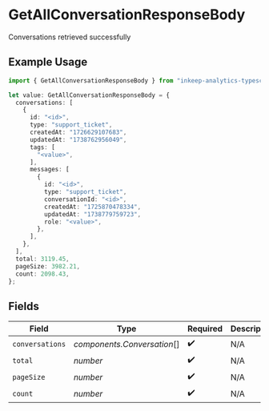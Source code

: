 # GetAllConversationResponseBody

Conversations retrieved successfully

## Example Usage

```typescript
import { GetAllConversationResponseBody } from "inkeep-analytics-typescript/models/operations";

let value: GetAllConversationResponseBody = {
  conversations: [
    {
      id: "<id>",
      type: "support_ticket",
      createdAt: "1726629107683",
      updatedAt: "1738762956049",
      tags: [
        "<value>",
      ],
      messages: [
        {
          id: "<id>",
          type: "support_ticket",
          conversationId: "<id>",
          createdAt: "1725870478334",
          updatedAt: "1738779759723",
          role: "<value>",
        },
      ],
    },
  ],
  total: 3119.45,
  pageSize: 3982.21,
  count: 2098.43,
};
```

## Fields

| Field                       | Type                        | Required                    | Description                 |
| --------------------------- | --------------------------- | --------------------------- | --------------------------- |
| `conversations`             | *components.Conversation*[] | :heavy_check_mark:          | N/A                         |
| `total`                     | *number*                    | :heavy_check_mark:          | N/A                         |
| `pageSize`                  | *number*                    | :heavy_check_mark:          | N/A                         |
| `count`                     | *number*                    | :heavy_check_mark:          | N/A                         |